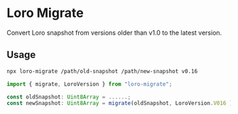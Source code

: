 # Loro Migrate

Convert Loro snapshot from versions older than v1.0 to the latest version.

## Usage

```bash
npx loro-migrate /path/old-snapshot /path/new-snapshot v0.16
```

```ts
import { migrate, LoroVersion } from "loro-migrate";

const oldSnapshot: Uint8Array = ......;
const newSnapshot: Uint8Array = migrate(oldSnapshot, LoroVersion.V016 );

```
